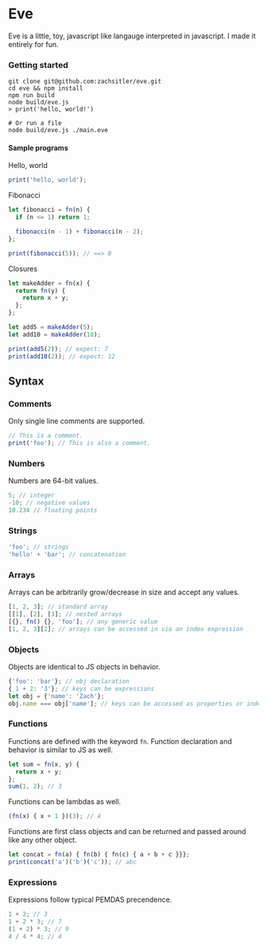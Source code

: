 # Eve

Eve is a little, toy, javascript like langauge interpreted in javascript.
I made it entirely for fun.

### Getting started
```
git clone git@github.com:zachsitler/eve.git
cd eve && npm install
npm run build
node build/eve.js
> print('hello, world!')

# Or run a file
node build/eve.js ./main.eve
```

#### Sample programs

Hello, world
```js
print('hello, world');
```

Fibonacci
```js
let fibonacci = fn(n) {
  if (n <= 1) return 1;

  fibonacci(n - 1) + fibonacci(n - 2);
};

print(fibonacci(5)); // ==> 8
```

Closures
```js
let makeAdder = fn(x) {
  return fn(y) {
    return x + y;
  };
};

let add5 = makeAdder(5);
let add10 = makeAdder(10);

print(add5(2)); // expect: 7
print(add10(2)); // expect: 12
```

## Syntax

### Comments

Only single line comments are supported.
```js
// This is a comment.
print('foo'); // This is also a comment.
```

### Numbers

Numbers are 64-bit values.
```js
5; // integer
-10; // negative values
10.234 // floating points
```

### Strings
```js
'foo'; // strings
'hello' + 'bar'; // concatenation
```

### Arrays

Arrays can be arbitrarily grow/decrease in size and accept any values.
```js
[1, 2, 3]; // standard array
[[1], [2], [3]; // nested arrays
[{}, fn() {}, 'foo']; // any generic value
[1, 2, 3][2]; // arrays can be accessed in via an index expression
```

### Objects

Objects are identical to JS objects in behavior.
```js
{'foo': 'bar'}; // obj declaration
{ 1 + 2: '3'}; // keys can be expressions
let obj = {'name': 'Zach'};
obj.name === obj['name']; // keys can be accessed as properties or index expressions
```

### Functions

Functions are defined with the keyword `fn`. Function declaration and
behavior is similar to JS as well.
```js
let sum = fn(x, y) {
  return x + y;
};
sum(1, 2); // 3
```

Functions can be lambdas as well.
```js
(fn(x) { x + 1 })(3); // 4
```

Functions are first class objects and can be returned and passed around
like any other object.
```js
let concat = fn(a) { fn(b) { fn(c) { a + b + c }}};
print(concat('a')('b')('c')); // abc
```

### Expressions

Expressions follow typical PEMDAS precendence.
```js
1 + 2; // 3
1 + 2 * 3; // 7
(1 + 2) * 3; // 9
4 / 4 * 4; // 4
```
